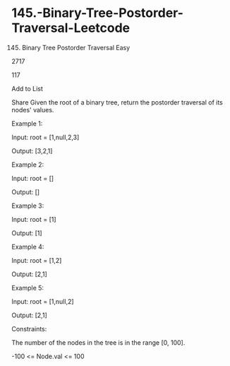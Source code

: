 # 145.-Binary-Tree-Postorder-Traversal-Leetcode

145. Binary Tree Postorder Traversal
Easy

2717

117

Add to List

Share
Given the root of a binary tree, return the postorder traversal of its nodes' values.

 

Example 1:


Input: root = [1,null,2,3]


Output: [3,2,1]


Example 2:

Input: root = []


Output: []


Example 3:

Input: root = [1]


Output: [1]



Example 4:


Input: root = [1,2]


Output: [2,1]


Example 5:


Input: root = [1,null,2]


Output: [2,1]

 

Constraints:

The number of the nodes in the tree is in the range [0, 100].

-100 <= Node.val <= 100
